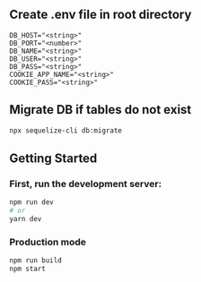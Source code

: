 ## Create .env file in root directory
```
DB_HOST="<string>"
DB_PORT="<number>"
DB_NAME="<string>"
DB_USER="<string>"
DB_PASS="<string>"
COOKIE_APP_NAME="<string>"
COOKIE_PASS="<string>"
```

## Migrate DB if tables do not exist
```bash
npx sequelize-cli db:migrate
```

## Getting Started

### First, run the development server:
```bash
npm run dev
# or
yarn dev
```

### Production mode
```bash
npm run build
npm start
```
